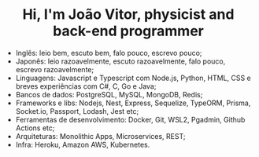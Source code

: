 <h1 align="center">Hi, I'm João Vitor, physicist and back-end programmer</h1>

- Inglês: leio bem, escuto bem, falo pouco, escrevo pouco;
- Japonês: leio razoavelmente, escuto razoavelmente, falo pouco, escrevo razoavelmente;
- Linguagens: Javascript e Typescript com Node.js, Python, HTML, CSS e breves experiências com C#, C, Go e Java;
- Bancos de dados: PostgreSQL, MySQL, MongoDB, Redis;
- Frameworks e libs: Nodejs, Nest, Express, Sequelize, TypeORM, Prisma, Socket.io, Passport, Lodash, Jest etc;
- Ferramentas de desenvolvimento: Docker, Git, WSL2, Pgadmin, Github Actions etc;
- Arquiteturas: Monolithic Apps, Microservices, REST;
- Infra: Heroku, Amazon AWS, Kubernetes.
